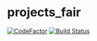 # projects_fair
[![CodeFactor](https://www.codefactor.io/repository/github/nikita03565/projects_fair/badge)](https://www.codefactor.io/repository/github/nikita03565/projects_fair)
[![Build Status](https://travis-ci.com/nikita03565/projects_fair.svg?branch=master)](https://travis-ci.com/nikita03565/projects_fair)
